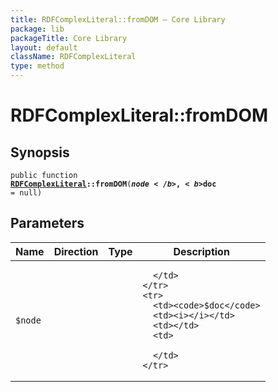 ```yaml
---
title: RDFComplexLiteral::fromDOM — Core Library
package: lib
packageTitle: Core Library
layout: default
className: RDFComplexLiteral
type: method
---
```


# RDFComplexLiteral::fromDOM

## Synopsis

<code>public function <b><a href="RDFComplexLiteral">RDFComplexLiteral</a>::fromDOM</b>(<b>$node</b>, <b>$doc</b> = null)</code>

## Parameters

<table>
  <thead>
    <tr>
      <th>Name</th>
      <th>Direction</th>
      <th>Type</th>
      <th>Description</th>
    </tr>
  </thead>
  <tbody>
    <tr>
      <td><code>$node</code>
      <td><i></i></td>
      <td></td>
      <td>

      </td>
    </tr>
    <tr>
      <td><code>$doc</code>
      <td><i></i></td>
      <td></td>
      <td>

      </td>
    </tr>
  </tbody>
</table>

